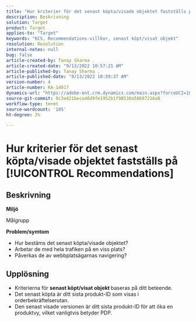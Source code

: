 ```yaml
---
title: "Hur kriterier för det senast köpta/visade objektet fastställs på [!UICONTROL Recommendations]"
description: Beskrivning
solution: Target
product: Target
applies-to: "Target"
keywords: "KCS, Recommendations-villkor, senast köpt/visat objekt"
resolution: Resolution
internal-notes: null
bug: false
article-created-by: Tanay Sharma .
article-created-date: "9/13/2022 10:57:21 AM"
article-published-by: Tanay Sharma .
article-published-date: "9/13/2022 10:59:37 AM"
version-number: 4
article-number: KA-14017
dynamics-url: "https://adobe-ent.crm.dynamics.com/main.aspx?forceUCI=1&pagetype=entityrecord&etn=knowledgearticle&id=99a986d1-5233-ed11-9db1-002248086735"
source-git-commit: 0c3e421beca46d9fe1952b1f98538a50697216a0
workflow-type: tm+mt
source-wordcount: '105'
ht-degree: 3%

---
```


# Hur kriterier för det senast köpta/visade objektet fastställs på [!UICONTROL Recommendations]

## Beskrivning


<b>Miljö</b>

Målgrupp



<b>Problem/symtom</b>

- Hur bestäms det senast köpta/visade objektet?
- Arbetar de med hela trafiken på en viss plats?
- Påverkas de av webbplatsägarnas navigering?





## Upplösning


- Kriterierna för <b>senast köpt/visat objekt </b>baseras på ditt beteende.
- Det senast köpta är ditt sista produkt-ID som visas i orderbekräftelserutan.
- Den senast visade versionen är ditt sista produkt-ID för att öka en produktvy, vilket vanligtvis betyder PDP.

